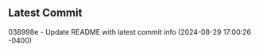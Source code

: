 
## Latest Commit
038998e - Update README with latest commit info (2024-08-29 17:00:26 -0400) <Yunxi-Zhou>
